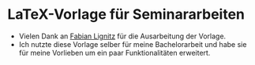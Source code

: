 # LaTeX-Vorlage für Seminararbeiten

- Vielen Dank an [Fabian Lignitz](https://informatik.hs-bremerhaven.de/flignitz) für die Ausarbeitung der Vorlage.
- Ich nutzte diese Vorlage selber für meine Bachelorarbeit und habe sie für meine Vorlieben um ein paar Funktionalitäten erweitert.